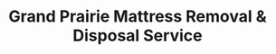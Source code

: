 ---
layout: location.njk
title: Grand Prairie Mattress Removal & Disposal Service
description: Professional mattress removal in Grand Prairie, TX. Next-day pickup  Licensed, insured, and eco-friendly serving the Mid-Cities region.
permalink: /mattress-removal/texas/dallas/grand-prairie/
city: Grand Prairie
state: Texas
stateSlug: texas
parentMetro: Dallas
coordinates:
  lat: 32.7460
  lng: -97.0280
pricing:
  startingPrice: 125
  single: 125
  queen: 125
  king: 135
  boxSpring: 30
neighborhoods:
  - name: "Central Grand Prairie"
    zipCodes: ["75051", "75052"]
  - name: "North Grand Prairie"
    zipCodes: ["75050", "75053"]
  - name: "South Grand Prairie"
    zipCodes: ["75154", "76084"]
  - name: "Epic Waters Area"
    zipCodes: ["75052", "75054"]
  - name: "Turner Park District"
    zipCodes: ["75050", "75051"]
  - name: "Dalworth Park"
    zipCodes: ["75050", "75051"]
  - name: "Great Southwest"
    zipCodes: ["75052", "76084"]
  - name: "Prairie Lakes"
    zipCodes: ["75054", "75052"]
  - name: "Westchester"
    zipCodes: ["75051", "75052"]
  - name: "Lynn Creek"
    zipCodes: ["75054", "75052"]
  - name: "Airfield Estates"
    zipCodes: ["75050", "75052"]
  - name: "Heritage District"
    zipCodes: ["75050", "75051"]
  - name: "Traders Village Area"
    zipCodes: ["75052", "76084"]
  - name: "Southwest Grand Prairie"
    zipCodes: ["76084", "75154"]
  - name: "Palace of Wax District"
    zipCodes: ["75052", "76084"]
zipCodes: 
  - "75050"
  - "75051"
  - "75052"
  - "75053"
  - "75054"
  - "75154"
  - "76084"
  - "76155"
recyclingPartners:
  - "City of Grand Prairie Solid Waste"
  - "WM Waste Management"
  - "Dallas County Environmental Services"
  - "Tarrant County Environmental Services"
localRegulations: "Grand Prairie's Solid Waste Department provides comprehensive residential garbage and recycling collection with bulky waste pickup services available through scheduled curbside collection. Residents can schedule free bulky item pickup for washers, refrigerators, sofas, and chairs through the city's solid waste services. The city maintains specific collection schedules that residents can look up by address using their online zone mapping system. WM Waste Management also provides additional collection services throughout Grand Prairie and surrounding Mid-Cities areas. Our professional service streamlines this process entirely - no need to schedule with city solid waste services, no waiting for specific collection zones, no coordination with multiple waste providers, and no address lookup requirements. We deliver immediate next-day pickup with transparent pricing, offering superior convenience compared to Grand Prairie's municipal coordination system that requires scheduling and zone-specific timing."
nearbyCities:
  - name: "Dallas"
    distance: "22 miles"
    isSuburb: false
  - name: "Fort Worth"
    distance: "15 miles"
    isSuburb: false
  - name: "Arlington"
    distance: "8 miles"
    isSuburb: true
  - name: "Irving"
    distance: "12 miles"
    isSuburb: true
  - name: "Mansfield"
    distance: "10 miles"
    isSuburb: true
  - name: "Cedar Hill"
    distance: "18 miles"
    isSuburb: true
reviews:
  count: 348
  featured:
    - reviewer: "Carlos R."
      rating: 5
      text: "Epic service! Called them Monday after visiting Epic Waters with the kids - our guest mattress was done. They picked up Wednesday morning, super quick and professional. Way better than dealing with city scheduling."
      neighborhood: "Epic Waters Area"
    - reviewer: "Angela D."
      rating: 5
      text: "Working at the Airbus facility, my schedule is pretty packed. These guys made it so easy - booked online during lunch, they handled everything the next day. Fair pricing and reliable service."
      neighborhood: "Airfield Estates"
    - reviewer: "Michael J."
      rating: 5
      text: "Needed our old mattress out fast before new furniture delivery. They came through same week, team was respectful and efficient. Definitely recommend to neighbors here in Central Grand Prairie."
      neighborhood: "Central Grand Prairie"
faqs:
  - question: "How fast can you remove mattresses in Grand Prairie?"
    answer: "Next-day pickup available throughout Grand Prairie's Mid-Cities location, fitting busy schedules from Epic Waters visitors to Airbus employees and families across all neighborhoods."
  - question: "Which Grand Prairie areas do you serve?"
    answer: "Complete service coverage from North Grand Prairie to South Grand Prairie, Epic Waters area to Heritage District, spanning ZIP codes 75050-76155 including all Mid-Cities neighborhoods."
  - question: "What does your $125 Grand Prairie service include?"
    answer: "Complete pickup, loading, transport, and eco-friendly recycling for one mattress. Box springs cost an additional $30 each."
  - question: "How does your service compare to Grand Prairie's bulk pickup?"
    answer: "We eliminate scheduling requirements with city solid waste, avoid zone-specific collection timing, skip address lookup systems, and provide immediate next-day pickup without Grand Prairie's municipal coordination."
  - question: "Can you accommodate Epic Waters and entertainment schedules?"
    answer: "Absolutely. We work around Grand Prairie's recreational timing, Epic Waters seasonal patterns, and family entertainment schedules throughout the Mid-Cities region."
  - question: "Do you serve Airbus and major employer areas?"
    answer: "Yes, we accommodate shift schedules for Grand Prairie's major employers including Airbus Helicopters, American Airlines operations, and other industrial facilities throughout the area."
  - question: "Are you licensed in Dallas and Tarrant Counties?"
    answer: "We maintain all required Texas, Dallas County, and Tarrant County permits with comprehensive insurance, ensuring compliant disposal through our nationwide recycling network."
  - question: "What payment options work in Grand Prairie?"
    answer: "All major credit cards, cash, and invoicing available for residents, aerospace workers, families, and businesses throughout Grand Prairie's diverse community."
schema:
  "@type": "LocalBusiness"
  name: "A Bedder World Grand Prairie"
  address:
    "@type": "PostalAddress"
    addressLocality: "Grand Prairie"
    addressRegion: "TX"
    addressCountry: "US"
  geo:
    "@type": "GeoCoordinates" 
    latitude: 32.7460
    longitude: -97.0280
  telephone: "(720) 263-6094"
  priceRange: "$125-$180"
  aggregateRating:
    "@type": "AggregateRating"
    ratingValue: 4.9
    reviewCount: 348
pageContent:
  heroDescription: "Fast mattress removal throughout Grand Prairie's Mid-Cities neighborhoods. Book online for reliable next-day pickup. Our licensed, insured teams serve from Epic Waters area to Heritage District with transparent pricing and eco-friendly disposal."
  
  aboutService: "Streamlined mattress pickup eliminates the complexity of Grand Prairie's municipal waste coordination. Epic Waters families, Airbus employees, and residents across Central Grand Prairie to South Grand Prairie get hassle-free disposal with our next-day service. No scheduling with city solid waste required - simply book online and we handle everything from pickup to recycling. Grand Prairie's system requires residents to coordinate with multiple providers, look up collection zones by address, and wait for scheduled bulk pickup timing. Skip these municipal barriers: our transparent $125 pricing covers complete pickup and transport, while licensed teams navigate Grand Prairie's Mid-Cities layout efficiently. Whether you live near Turner Park's disc golf courses, work shifts at major aerospace facilities, or enjoy weekend trips to Epic Waters Indoor Waterpark, our flexible scheduling adapts to your Grand Prairie lifestyle. Serving neighborhoods from Dalworth Park to Prairie Lakes, Westchester to Lynn Creek, we accommodate everyone from renters in Great Southwest developments to homeowners in established Heritage District areas. Each mattress enters our proven recycling network with 80% material recovery, supporting Grand Prairie's environmental goals as one of Texas's fastest-growing Mid-Cities communities."

  serviceAreasIntro: "Comprehensive pickup spans Grand Prairie's diverse Mid-Cities geography from north to south. Epic Waters recreational areas, major employer districts around Airbus facilities, and residential neighborhoods from Dalworth Park to Prairie Lakes all receive expert service that navigates Dallas-Tarrant County boundaries with ease."

  environmentalImpact: "Our Grand Prairie mattress removal operations demonstrate genuine environmental stewardship through comprehensive recycling partnerships. Since launching service in the Mid-Cities region, our team has collected and processed 348 mattresses from Grand Prairie neighborhoods, diverting 10,440 cubic feet of bulky waste from Dallas-Tarrant County landfills. Through our nationwide recycling network, we've successfully recovered 31 tons of steel springs that become construction materials, 14 tons of foam padding redirected to automotive and furniture manufacturing, and 7 tons of textile materials processed into insulation and carpet underlay. Every mattress we remove from Grand Prairie homes - whether from Epic Waters area families upgrading after waterpark visits or Airbus employees relocating - enters our proven 80% material recovery system rather than ending up in regional waste streams. This hands-on approach to sustainable disposal supports Grand Prairie's environmental goals while providing residents with an eco-conscious alternative to municipal waste coordination, reinforcing the community's commitment to responsible growth throughout the Dallas-Fort Worth metroplex."

  howItWorksScheduling: "Flexible booking respects Grand Prairie's unique Mid-Cities character - from Epic Waters family schedules to aerospace shift work, residential needs to recreational timing."

  howItWorksService: "Expert teams understand Grand Prairie's layout spanning multiple counties, handling everything from Epic Waters area condos to Heritage District homes with professional efficiency."

  howItWorksDisposal: "Every collected mattress connects to our nationwide recycling network, where Texas environmental standards guide processing that supports Grand Prairie's sustainable development goals."

  sidebarStats:
    mattressesRemoved: "348"
---
